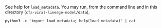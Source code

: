 See help for `load_metadata`.
You may run, from the command line and in this directory (`cfa-viral-lineage-model/data`),

```
python3 -c 'import load_metadata; help(load_metadata)' | cat
```
